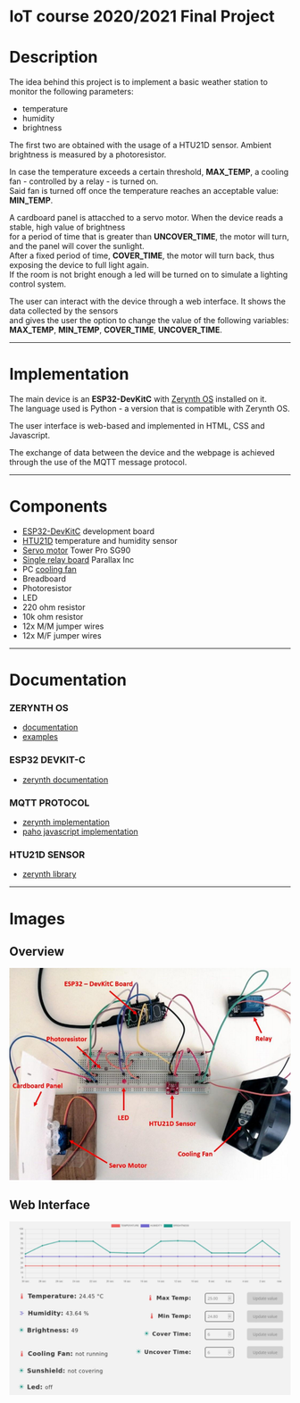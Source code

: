 # IoT course 2020/2021 Final Project

# Description

The idea behind this project is to implement a basic weather station to monitor the following parameters:
+ temperature
+ humidity
+ brightness

The first two are obtained with the usage of a HTU21D sensor.
Ambient brightness is measured by a photoresistor.

In case the temperature exceeds a certain threshold, **MAX_TEMP**, a cooling fan - controlled by a relay - is turned on.<br>
Said fan is turned off once the temperature reaches an acceptable value: **MIN_TEMP**.

A cardboard panel is attacched to a servo motor. When the device reads a stable, high value of brightness<br>
for a period of time that is greater than **UNCOVER_TIME**, the motor will turn, and the panel will cover the sunlight.<br>
After a fixed period of time, **COVER_TIME**, the motor will turn back, thus exposing the device to full light again.<br>
If the room is not bright enough a led will be turned on to simulate a lighting control system.

The user can interact with the device through a web interface. It shows the data collected by the sensors<br>
and gives the user the option to change the value of the following variables:<br>
**MAX_TEMP**, **MIN_TEMP**, **COVER_TIME**, **UNCOVER_TIME**.

-----

# Implementation

The main device is an **ESP32-DevKitC** with [Zerynth OS](https://www.zerynth.com/zos/) installed on it.<br>
The language used is Python - a version that is compatible with Zerynth OS.

The user interface is web-based and implemented in HTML, CSS and Javascript.

The exchange of data between the device and the webpage is achieved through the use of the MQTT message protocol.

-----

# Components

+ [ESP32-DevKitC](https://www.espressif.com/en/products/devkits/esp32-devkitc) development board
+ [HTU21D](https://www.amazon.com/dp/B00XR7CR1I/) temperature and humidity sensor
+ [Servo motor](https://www.towerpro.com.tw/product/sg90-analog/) Tower Pro SG90
+ [Single relay board](https://www.parallax.com/product/single-relay-board/) Parallax Inc
+ PC [cooling fan](https://www.amazon.com/dp/B072FW3DDQ)
+ Breadboard
+ Photoresistor
+ LED
+ 220 ohm resistor
+ 10k ohm resistor
+ 12x M/M jumper wires
+ 12x M/F jumper wires

-----

# Documentation

### ZERYNTH OS
+ [documentation](https://docsv2.zerynth.com/latest/reference/core/stdlib/docs/)
+ [examples](https://docsv2.zerynth.com/latest/reference/core/stdlib/docs/examples/)

### ESP32 DEVKIT-C
+ [zerynth documentation](https://docsv2.zerynth.com/latest/reference/boards/esp32_devkitc/docs/)

### MQTT PROTOCOL
+ [zerynth implementation](https://docsv2.zerynth.com/latest/reference/libs/zerynth/mqtt/docs/)
+ [paho javascript implementation](https://www.eclipse.org/paho/index.php?page=clients/js/index.php)

### HTU21D SENSOR
+ [zerynth library](https://docsv2.zerynth.com/latest/reference/libs/meas/htu21d/docs/htu21d/)

-----

# Images

## Overview

![overview](https://github.com/marcoplaitano/images/blob/main/iot_weather_overview.png "Overview")

## Web Interface

![the web interface](https://github.com/marcoplaitano/images/blob/main/iot_weather_webinterface.png "Web Interface")

